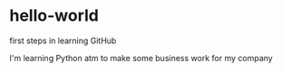 # hello-world
first steps in learning GitHub

I'm learning Python atm to make some business work for my company
